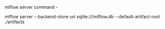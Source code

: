 mlflow server command -

mlflow server --backend-store-uri sqlite:///mlflow.db --default-artifact-root ./artifacts 
